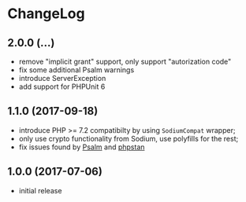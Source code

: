 # ChangeLog

## 2.0.0 (...)
- remove "implicit grant" support, only support "autorization code"
- fix some additional Psalm warnings
- introduce ServerException
- add support for PHPUnit 6

## 1.1.0 (2017-09-18)
- introduce PHP >= 7.2 compatibilty by using `SodiumCompat` wrapper;
- only use crypto functionality from Sodium, use polyfills for the rest;
- fix issues found by [Psalm](https://getpsalm.org/) and 
  [phpstan](https://github.com/phpstan/phpstan)

## 1.0.0 (2017-07-06)
- initial release
